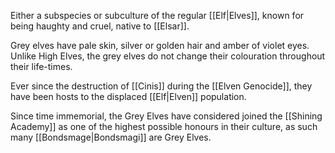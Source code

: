 Either a subspecies or subculture of the regular [[Elf|Elves]], known for being haughty and cruel, native to [[Elsar]]. 

Grey elves have pale skin, silver or golden hair and amber of violet eyes. Unlike High Elves, the grey elves do not change their colouration throughout their life-times. 

Ever since the destruction of [[Cinis]] during the [[Elven Genocide]], they have been hosts to the displaced [[Elf|Elven]] population.

Since time immemorial, the Grey Elves have considered joined the [[Shining Academy]] as one of the highest possible honours in their culture, as such many [[Bondsmage|Bondsmagi]] are Grey Elves.